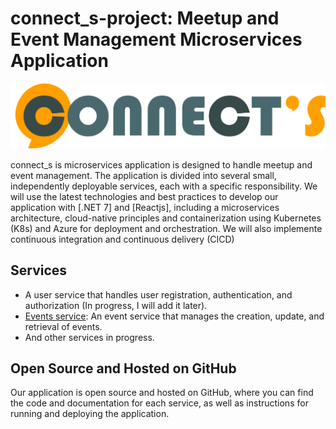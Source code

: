 # connect_s-project: Meetup and Event Management Microservices Application
![Alt Text](https://github.com/said1993/connect_s-project/blob/main/connects_logo-7.png)

connect_s is microservices application is designed to handle meetup and event management. The application is divided into several small, independently deployable services, each with a specific responsibility.
We will use the latest technologies and best practices to develop our application with [.NET 7] and [Reactjs], including a microservices architecture, cloud-native principles and containerization using Kubernetes (K8s) and Azure for deployment and orchestration. We will also implemente continuous integration and continuous delivery (CICD)

## Services

- A user service that handles user registration, authentication, and authorization (In progress, I will add it later).
- [Events service](https://github.com/said1993/connect_s-events): An event service that manages the creation, update, and retrieval of events.
- And other services in progress.

## Open Source and Hosted on GitHub

Our application is open source and hosted on GitHub, where you can find the code and documentation for each service, as well as instructions for running and deploying the application.
